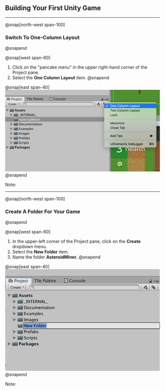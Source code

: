 ## Building Your First Unity Game

---

@snap[north-west span-100]
### Switch To One-Column Layout
@snapend

@snap[west span-60]
1. Click on the "pancake menu" in the upper right-hand corner of the Project pane.  
2. Select the **One Column Layout** item.
@snapend

@snap[east span-40]
![](units/4/assignments/2-first-unity-game/assets/one-column-layout.png)
@snapend

Note:

---

@snap[north-west span-100]
### Create A Folder For Your Game
@snapend

@snap[west span-60]
1. In the upper-left corner of the Project pane, click on the **Create** dropdown menu.  
2. Select the **New Folder** item.  
3. Name the folder **AsteroidMiner.**
@snapend

@snap[east span-40]
![](units/4/assignments/2-first-unity-game/assets/new-folder.png)
@snapend

Note:
